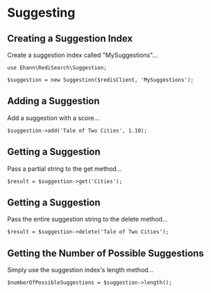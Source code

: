 # Suggesting

## Creating a Suggestion Index

Create a suggestion index called "MySuggestions"...

```php-inline
use Ehann\RediSearch\Suggestion;

$suggestion = new Suggestion($redisClient, 'MySuggestions');

```

## Adding a Suggestion

Add a suggestion with a score...

```php-inline
$suggestion->add('Tale of Two Cities', 1.10);
```

## Getting a Suggestion

Pass a partial string to the get method... 

```php-inline
$result = $suggestion->get('Cities');
```

## Getting a Suggestion

Pass the entire suggestion string to the delete method... 

```php-inline
$result = $suggestion->delete('Tale of Two Cities');
```


## Getting the Number of Possible Suggestions

Simply use the suggestion index's length method... 

```php-inline
$numberOfPossibleSuggestions = $suggestion->length();
```

